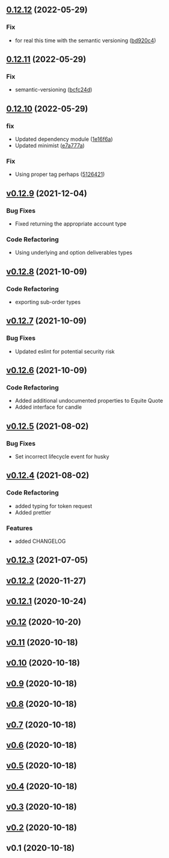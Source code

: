 ## [0.12.12](https://github.com/MorpheusNephew/td-ameritrade-models/compare/v0.12.11...v0.12.12) (2022-05-29)

### Fix

- for real this time with the semantic versioning ([bd920c4](https://github.com/MorpheusNephew/td-ameritrade-models/commit/bd920c40d6af77048bc79dd5cdfc82624ffdf663))

## [0.12.11](https://github.com/MorpheusNephew/td-ameritrade-models/compare/v0.12.10...v0.12.11) (2022-05-29)

### Fix

- semantic-versioning ([bcfc24d](https://github.com/MorpheusNephew/td-ameritrade-models/commit/bcfc24ddba14198b4bc1715a172f3614f00abe9a))

## [0.12.10](https://github.com/MorpheusNephew/td-ameritrade-models/compare/v0.12.9...v0.12.10) (2022-05-29)

### fix

- Updated dependency module ([1e16f6a](https://github.com/MorpheusNephew/td-ameritrade-models/commit/1e16f6ac3e048965a14b323c1055f0ecd31a47d5))
- Updated minimist ([e7a777a](https://github.com/MorpheusNephew/td-ameritrade-models/commit/e7a777af3d7cb72e6e1f73aacf14069b81d1d3a4))

### Fix

- Using proper tag perhaps ([5126421](https://github.com/MorpheusNephew/td-ameritrade-models/commit/512642127e47b9bf3e1bb18bf3b303faa0ac0c73))

<a name="v0.12.9"></a>

## [v0.12.9](https://github.com/MorpheusNephew/td-ameritrade-models/compare/v0.12.8...v0.12.9) (2021-12-04)

### Bug Fixes

- Fixed returning the appropriate account type

### Code Refactoring

- Using underlying and option deliverables types

<a name="v0.12.8"></a>

## [v0.12.8](https://github.com/MorpheusNephew/td-ameritrade-models/compare/v0.12.7...v0.12.8) (2021-10-09)

### Code Refactoring

- exporting sub-order types

<a name="v0.12.7"></a>

## [v0.12.7](https://github.com/MorpheusNephew/td-ameritrade-models/compare/v0.12.6...v0.12.7) (2021-10-09)

### Bug Fixes

- Updated eslint for potential security risk

<a name="v0.12.6"></a>

## [v0.12.6](https://github.com/MorpheusNephew/td-ameritrade-models/compare/v0.12.5...v0.12.6) (2021-10-09)

### Code Refactoring

- Added additional undocumented properties to Equite Quote
- Added interface for candle

<a name="v0.12.5"></a>

## [v0.12.5](https://github.com/MorpheusNephew/td-ameritrade-models/compare/v0.12.4...v0.12.5) (2021-08-02)

### Bug Fixes

- Set incorrect lifecycle event for husky

<a name="v0.12.4"></a>

## [v0.12.4](https://github.com/MorpheusNephew/td-ameritrade-models/compare/v0.12.3...v0.12.4) (2021-08-02)

### Code Refactoring

- added typing for token request
- Added prettier

### Features

- added CHANGELOG

<a name="v0.12.3"></a>

## [v0.12.3](https://github.com/MorpheusNephew/td-ameritrade-models/compare/v0.12.2...v0.12.3) (2021-07-05)

<a name="v0.12.2"></a>

## [v0.12.2](https://github.com/MorpheusNephew/td-ameritrade-models/compare/v0.12.1...v0.12.2) (2020-11-27)

<a name="v0.12.1"></a>

## [v0.12.1](https://github.com/MorpheusNephew/td-ameritrade-models/compare/v0.12...v0.12.1) (2020-10-24)

<a name="v0.12"></a>

## [v0.12](https://github.com/MorpheusNephew/td-ameritrade-models/compare/v0.11...v0.12) (2020-10-20)

<a name="v0.11"></a>

## [v0.11](https://github.com/MorpheusNephew/td-ameritrade-models/compare/v0.10...v0.11) (2020-10-18)

<a name="v0.10"></a>

## [v0.10](https://github.com/MorpheusNephew/td-ameritrade-models/compare/v0.9...v0.10) (2020-10-18)

<a name="v0.9"></a>

## [v0.9](https://github.com/MorpheusNephew/td-ameritrade-models/compare/v0.8...v0.9) (2020-10-18)

<a name="v0.8"></a>

## [v0.8](https://github.com/MorpheusNephew/td-ameritrade-models/compare/v0.7...v0.8) (2020-10-18)

<a name="v0.7"></a>

## [v0.7](https://github.com/MorpheusNephew/td-ameritrade-models/compare/v0.6...v0.7) (2020-10-18)

<a name="v0.6"></a>

## [v0.6](https://github.com/MorpheusNephew/td-ameritrade-models/compare/v0.5...v0.6) (2020-10-18)

<a name="v0.5"></a>

## [v0.5](https://github.com/MorpheusNephew/td-ameritrade-models/compare/v0.4...v0.5) (2020-10-18)

<a name="v0.4"></a>

## [v0.4](https://github.com/MorpheusNephew/td-ameritrade-models/compare/v0.3...v0.4) (2020-10-18)

<a name="v0.3"></a>

## [v0.3](https://github.com/MorpheusNephew/td-ameritrade-models/compare/v0.2...v0.3) (2020-10-18)

<a name="v0.2"></a>

## [v0.2](https://github.com/MorpheusNephew/td-ameritrade-models/compare/v0.1...v0.2) (2020-10-18)

<a name="v0.1"></a>

## v0.1 (2020-10-18)
